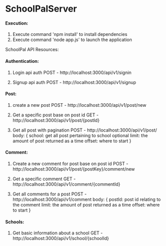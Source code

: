 # SchoolPalServer

#### Execution:
1) Execute command 'npm install' to install dependencies
2) Execute command 'node app.js' to launch the application

SchoolPal API Resources:
#### Authentication:
1. Login api auth
POST - http://localhost:3000/api/v1/signin

2. Signup api auth
POST - http://localhost:3000/api/v1/signup 

#### Post:
1. create a new post
POST - http://localhost:3000/api/v1/post/new 

2. Get a specific post base on post id
GET - http://localhost:3000/api/v1/post/{postId}

3. Get all post with pagination 
POST - http://localhost:3000/api/v1/post/ 
body: {
    school: get all post pertaining to school optional
    limit: the amount of post returned as a time
    offset: where to start
}

#### Comment:
1. Create a new comment for post base on post id
POST - http://localhost:3000/api/v1/post/{postKey}/comment/new

2. Get a specific comment 
GET - http://localhost:3000/api/v1/comment/{commentId}

3. Get all comments for a post
POST - http://localhost:3000/api/v1/comment
body: {
    postId: post id relating to the comment
    limit: the amount of post returned as a time
    offset: where to start
}

#### Schools:
1. Get basic information about a school 
GET - http://localhost:3000/api/v1/school/{schoolId}
